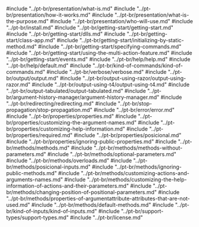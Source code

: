 #include "../pt-br/presentation/what-is.md"
#include "../pt-br/presentation/how-it-works.md"
#include "../pt-br/presentation/what-is-the-purpose.md"
#include "../pt-br/presentation/who-will-use.md"
#include "../pt-br/install.md"
#include "../pt-br/getting-start/getting-start.md"
#include "../pt-br/getting-start/dlls.md"
#include "../pt-br/getting-start/class-app.md"
#include "../pt-br/getting-start/initializing-by-static-method.md"
#include "../pt-br/getting-start/specifying-commands.md"
#include "../pt-br/getting-start/using-the-multi-action-feature.md"
#include "../pt-br/getting-start/events.md"
#include "../pt-br/help/help.md"
#include "../pt-br/help/default.md"
#include "../pt-br/kind-of-commands/kind-of-commands.md"
#include "../pt-br/verbose/verbose.md"
#include "../pt-br/output/output.md"
#include "../pt-br/output-using-razor/output-using-razor.md"
#include "../pt-br/output-using-t4/output-using-t4.md"
#include "../pt-br/output-tabulated/output-tabulated.md"
#include "../pt-br/argument-history-manager/argument-history-manager.md"
#include "../pt-br/redirecting/redirecting.md"
#include "../pt-br/stop-propagation/stop-propagation.md"
#include "../pt-br/error/error.md"
#include "../pt-br/properties/properties.md"
#include "../pt-br/properties/customizing-the-argument-names.md"
#include "../pt-br/properties/customizing-help-information.md"
#include "../pt-br/properties/required.md"
#include "../pt-br/properties/posicional.md"
#include "../pt-br/properties/ignoring-public-properties.md"
#include "../pt-br/methods/methods.md"
#include "../pt-br/methods/methods-without-parameters.md"
#include "../pt-br/methods/optional-parameters.md"
#include "../pt-br/methods/overloads.md"
#include "../pt-br/methods/posicional-inputs.md"
#include "../pt-br/methods/ignoring-public-methods.md"
#include "../pt-br/methods/customizing-actions-and-arguments-names.md"
#include "../pt-br/methods/customizing-the-help-information-of-actions-and-their-parameters.md"
#include "../pt-br/methods/changing-position-of-positional-parameters.md"
#include "../pt-br/methods/properties-of-argumentattribute-attributes-that-are-not-used.md"
#include "../pt-br/methods/default-methods.md"
#include "../pt-br/kind-of-inputs/kind-of-inputs.md"
#include "../pt-br/support-types/support-types.md"
#include "../pt-br/license.md"